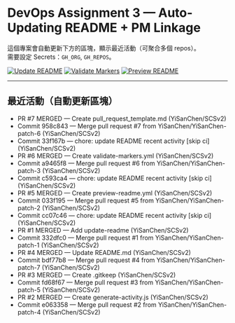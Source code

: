 # DevOps Assignment 3 — Auto-Updating README + PM Linkage

這個專案會自動更新下方的區塊，顯示最近活動（可聚合多個 repos）。  
需要設定 Secrets：`GH_ORG`, `GH_REPOS`。

[![Update README](https://github.com/<YOUR_USER>/<YOUR_REPO>/actions/workflows/update-readme.yml/badge.svg)](../../actions/workflows/update-readme.yml)
[![Validate Markers](https://github.com/<YOUR_USER>/<YOUR_REPO>/actions/workflows/validate-markers.yml/badge.svg)](../../actions/workflows/validate-markers.yml)
[![Preview README](https://github.com/<YOUR_USER>/<YOUR_REPO>/actions/workflows/preview-readme.yml/badge.svg)](../../actions/workflows/preview-readme.yml)

---

## 最近活動（自動更新區塊）
<!-- RECENT_ACTIVITY:START -->
- PR #7 MERGED — Create pull_request_template.md (YiSanChen/SCSv2)
- Commit 958c843 — Merge pull request #7 from YiSanChen/YiSanChen-patch-6 (YiSanChen/SCSv2)
- Commit 33f167b — chore: update README recent activity [skip ci] (YiSanChen/SCSv2)
- PR #6 MERGED — Create validate-markers.yml (YiSanChen/SCSv2)
- Commit a9465f8 — Merge pull request #6 from YiSanChen/YiSanChen-patch-3 (YiSanChen/SCSv2)
- Commit c593ca4 — chore: update README recent activity [skip ci] (YiSanChen/SCSv2)
- PR #5 MERGED — Create preview-readme.yml (YiSanChen/SCSv2)
- Commit 033f195 — Merge pull request #5 from YiSanChen/YiSanChen-patch-2 (YiSanChen/SCSv2)
- Commit cc07c46 — chore: update README recent activity [skip ci] (YiSanChen/SCSv2)
- PR #1 MERGED — Add update-readme (YiSanChen/SCSv2)
- Commit 332dfc0 — Merge pull request #1 from YiSanChen/YiSanChen-patch-1 (YiSanChen/SCSv2)
- PR #4 MERGED — Update README.md (YiSanChen/SCSv2)
- Commit bdf77b8 — Merge pull request #4 from YiSanChen/YiSanChen-patch-7 (YiSanChen/SCSv2)
- PR #3 MERGED — Create .gitkeep (YiSanChen/SCSv2)
- Commit fd68f67 — Merge pull request #3 from YiSanChen/YiSanChen-patch-5 (YiSanChen/SCSv2)
- PR #2 MERGED — Create generate-activity.js (YiSanChen/SCSv2)
- Commit e063358 — Merge pull request #2 from YiSanChen/YiSanChen-patch-4 (YiSanChen/SCSv2)
<!-- RECENT_ACTIVITY:END -->
